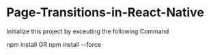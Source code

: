 # Page-Transitions-in-React-Native

Initialize this project by exceuting the following Command

npm install OR npm install --force
